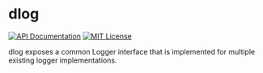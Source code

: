 # dlog

[![API Documentation](http://img.shields.io/badge/api-Godoc-blue.svg?style=flat-square)](https://godoc.org/go.pedge.io/dlog)
[![MIT License](http://img.shields.io/badge/license-MIT-blue.svg?style=flat-square)](https://github.com/peter-edge/go-dlog/blob/master/LICENSE)

dlog exposes a common Logger interface that is implemented for multiple existing logger implementations.
